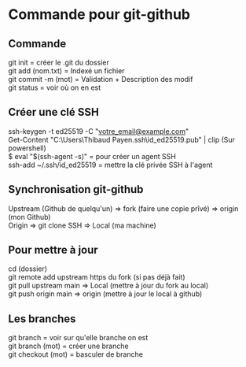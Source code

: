 # Commande pour git-github

## Commande  
  
git init = créer le .git du dossier  
git add (nom.txt) = Indexé un fichier  
git commit -m (mot) = Validation + Description des modif  
git status = voir où on en est  
  
## Créer une clé SSH  
  
ssh-keygen -t ed25519 -C "votre_email@example.com"  
Get-Content "C:\Users\Thibaud Payen\.ssh\id_ed25519.pub" | clip (Sur powershell)  
$ eval "$(ssh-agent -s)" = pour créer un agent SSH  
ssh-add ~/.ssh/id_ed25519 = mettre la clé privée SSH à l'agent  
  
## Synchronisation git-github  
  
Upstream (Github de quelqu'un) => fork (faire une copie prîvé) => origin (mon Github)  
Origin => git clone SSH => Local (ma machine)  
  
## Pour mettre à jour  
  
cd (dossier)  
git remote add upstream https du fork (si pas déjà fait)  
git pull upstream main => Local (mettre à jour du fork au local)  
git push origin main => origin (mettre à jour le local à github)  
  
## Les branches  
  
git branch = voir sur qu'elle branche on est  
git branch (mot) = créer une branche  
git checkout (mot) = basculer de branche  




